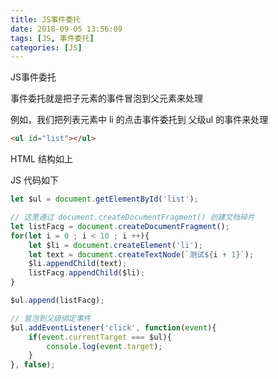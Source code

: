 ```yaml
---
title: JS事件委托
date: 2018-09-05 13:56:09
tags: [JS, 事件委托]
categories: [JS]
---
```


JS事件委托

事件委托就是把子元素的事件冒泡到父元素来处理

例如，我们把列表元素中 li 的点击事件委托到 父级ul 的事件来处理

``` html
<ul id="list"></ul>
```

HTML 结构如上

JS 代码如下

``` javascript
let $ul = document.getElementById('list');

// 这里通过 document.createDocumentFragment() 创建文档碎片
let listFacg = document.createDocumentFragment();
for(let i = 0 ; i < 10 ; i ++){
    let $li = document.createElement('li');
    let text = document.createTextNode(`测试${i + 1}`);
    $li.appendChild(text);
    listFacg.appendChild($li);
}

$ul.append(listFacg);

// 冒泡到父级绑定事件
$ul.addEventListener('click', function(event){
    if(event.currentTarget === $ul){
        console.log(event.target);
    }
}, false);
```



